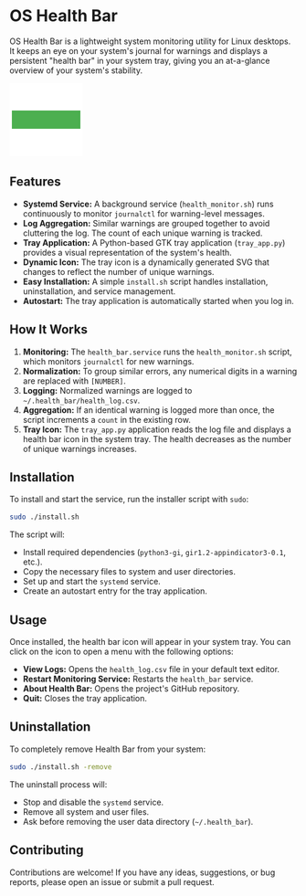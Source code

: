 # OS Health Bar

OS Health Bar is a lightweight system monitoring utility for Linux desktops. It keeps an eye on your system's journal for warnings and displays a persistent "health bar" in your system tray, giving you an at-a-glance overview of your system's stability.

![Health Bar Icon](health_bar_icon.svg)

## Features

*   **Systemd Service:** A background service (`health_monitor.sh`) runs continuously to monitor `journalctl` for warning-level messages.
*   **Log Aggregation:** Similar warnings are grouped together to avoid cluttering the log. The count of each unique warning is tracked.
*   **Tray Application:** A Python-based GTK tray application (`tray_app.py`) provides a visual representation of the system's health.
*   **Dynamic Icon:** The tray icon is a dynamically generated SVG that changes to reflect the number of unique warnings.
*   **Easy Installation:** A simple `install.sh` script handles installation, uninstallation, and service management.
*   **Autostart:** The tray application is automatically started when you log in.

## How It Works

1.  **Monitoring:** The `health_bar.service` runs the `health_monitor.sh` script, which monitors `journalctl` for new warnings.
2.  **Normalization:** To group similar errors, any numerical digits in a warning are replaced with `[NUMBER]`.
3.  **Logging:** Normalized warnings are logged to `~/.health_bar/health_log.csv`.
4.  **Aggregation:** If an identical warning is logged more than once, the script increments a `count` in the existing row.
5.  **Tray Icon:** The `tray_app.py` application reads the log file and displays a health bar icon in the system tray. The health decreases as the number of unique warnings increases.

## Installation

To install and start the service, run the installer script with `sudo`:

```bash
sudo ./install.sh
```

The script will:

*   Install required dependencies (`python3-gi`, `gir1.2-appindicator3-0.1`, etc.).
*   Copy the necessary files to system and user directories.
*   Set up and start the `systemd` service.
*   Create an autostart entry for the tray application.

## Usage

Once installed, the health bar icon will appear in your system tray. You can click on the icon to open a menu with the following options:

*   **View Logs:** Opens the `health_log.csv` file in your default text editor.
*   **Restart Monitoring Service:** Restarts the `health_bar` service.
*   **About Health Bar:** Opens the project's GitHub repository.
*   **Quit:** Closes the tray application.

## Uninstallation

To completely remove Health Bar from your system:

```bash
sudo ./install.sh -remove
```

The uninstall process will:

*   Stop and disable the `systemd` service.
*   Remove all system and user files.
*   Ask before removing the user data directory (`~/.health_bar`).

## Contributing

Contributions are welcome! If you have any ideas, suggestions, or bug reports, please open an issue or submit a pull request.